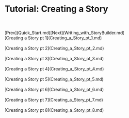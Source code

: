 # Tutorial: Creating a Story #
 <br/>
 <br/>
[Prev](Quick_Start.md)[Next](Writing_with_StoryBuilder.md) <br/>
[Creating a Story pt 1](Creating_a_Story_pt_1.md) <br/><br/>
[Creating a Story pt 2](Creating_a_Story_pt_2.md) <br/><br/>
[Creating a Story pt 3](Creating_a_Story_pt_3.md) <br/><br/>
[Creating a Story pt 4](Creating_a_Story_pt_4.md) <br/><br/>
[Creating a Story pt 5](Creating_a_Story_pt_5.md) <br/><br/>
[Creating a Story pt 6](Creating_a_Story_pt_6.md) <br/><br/>
[Creating a Story pt 7](Creating_a_Story_pt_7.md) <br/><br/>
[Creating a Story pt 8](Creating_a_Story_pt_8.md) <br/><br/>
